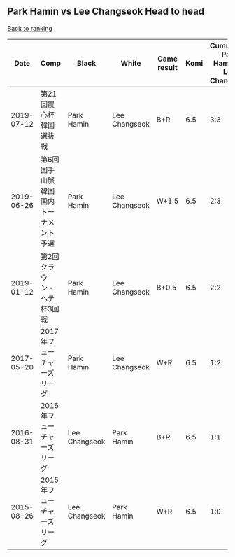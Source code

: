 ## Park Hamin vs Lee Changseok Head to head

[Back to ranking](../../index.md)




| **Date** | **Comp** | **Black** | **White** | **Game result** | **Komi** | **Cumulative Park Hamin vs Lee Changseok** | **Park Hamin streak** | **Lee Changseok streak** | 
| --- | --- | --- | --- | --- | --- | --- | --- | --- |
| 2019-07-12 | 第21回農心杯韓国選抜戦 | Park Hamin | Lee Changseok | B+R | 6.5 | 3:3 | 1 | 0 | 
| 2019-06-26 | 第6回国手山脈韓国国内トーナメント予選 | Park Hamin | Lee Changseok | W+1.5 | 6.5 | 2:3 | 0 | 1 | 
| 2019-01-12 | 第2回クラウン・ヘテ杯3回戦 | Park Hamin | Lee Changseok | B+0.5 | 6.5 | 2:2 | 1 | 0 | 
| 2017-05-20 | 2017年フューチャーズリーグ | Park Hamin | Lee Changseok | W+R | 6.5 | 1:2 | 0 | 2 | 
| 2016-08-31 | 2016年フューチャーズリーグ | Lee Changseok | Park Hamin | B+R | 6.5 | 1:1 | 0 | 1 | 
| 2015-08-26 | 2015年フューチャーズリーグ | Lee Changseok | Park Hamin | W+R | 6.5 | 1:0 | 1 | 0 |




